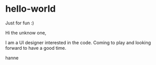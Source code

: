 # hello-world
Just for fun :)

Hi the unknow one,

I am a UI designer interested in the code.
Coming to play and looking forward to have a good time.

hanne

